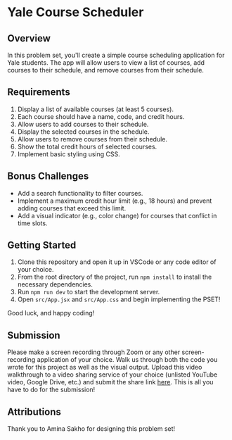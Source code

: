 # Yale Course Scheduler

## Overview
In this problem set, you'll create a simple course scheduling application for Yale students. The app will allow users to view a list of courses, add courses to their schedule, and remove courses from their schedule.

## Requirements
1. Display a list of available courses (at least 5 courses).
2. Each course should have a name, code, and credit hours.
3. Allow users to add courses to their schedule.
4. Display the selected courses in the schedule.
5. Allow users to remove courses from their schedule.
6. Show the total credit hours of selected courses.
7. Implement basic styling using CSS.

## Bonus Challenges
- Add a search functionality to filter courses.
- Implement a maximum credit hour limit (e.g., 18 hours) and prevent adding courses that exceed this limit.
- Add a visual indicator (e.g., color change) for courses that conflict in time slots.

## Getting Started
1. Clone this repository and open it up in VSCode or any code editor of your choice.
2. From the root directory of the project, run `npm install` to install the necessary dependencies.
3. Run `npm run dev` to start the development server.
4. Open `src/App.jsx` and `src/App.css` and begin implementing the PSET!

Good luck, and happy coding!

## Submission

Please make a screen recording through Zoom or any other screen-recording application of your choice. Walk us through both the code you wrote for this project as well as the visual output. Upload this video walkthrough to a video sharing service of your choice (unlisted YouTube video, Google Drive, etc.) and submit the share link [here](https://docs.google.com/forms/d/e/1FAIpQLSe3ePU2EQoyexJ3bfxLhqkjM-Hhm3D93Rehw1_28q9jRZnCsA/viewform?usp=sf_link). This is all you have to do for the submission!

## Attributions

Thank you to Amina Sakho for designing this problem set!
